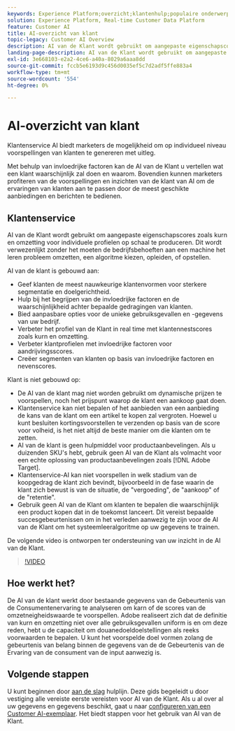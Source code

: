 ```yaml
---
keywords: Experience Platform;overzicht;klantenhulp;populaire onderwerpen;het overzicht van de klantenhulp
solution: Experience Platform, Real-time Customer Data Platform
feature: Customer AI
title: AI-overzicht van klant
topic-legacy: Customer AI Overview
description: AI van de Klant wordt gebruikt om aangepaste eigenschapscores zoals kurn en omzetting voor individuele profielen op schaal te produceren. Dit wordt verwezenlijkt zonder het moeten de bedrijfsbehoeften aan een machine het leren probleem omzetten, een algoritme kiezen, opleiden, of opstellen.
landing-page-description: AI van de Klant wordt gebruikt om aangepaste eigenschapscores zoals kurn en omzetting voor individuele profielen op schaal te produceren.
exl-id: 3e668103-e2a2-4ce6-a40a-8029a6aaa8dd
source-git-commit: fccb5e6193d9c456d0035ef5c7d2adf5ffe883a4
workflow-type: tm+mt
source-wordcount: '554'
ht-degree: 0%

---
```



# AI-overzicht van klant

Klantenservice AI biedt marketers de mogelijkheid om op individueel niveau voorspellingen van klanten te genereren met uitleg.

Met behulp van invloedrijke factoren kan de AI van de Klant u vertellen wat een klant waarschijnlijk zal doen en waarom. Bovendien kunnen marketers profiteren van de voorspellingen en inzichten van de klant van AI om de ervaringen van klanten aan te passen door de meest geschikte aanbiedingen en berichten te bedienen.

## Klantenservice

AI van de Klant wordt gebruikt om aangepaste eigenschapscores zoals kurn en omzetting voor individuele profielen op schaal te produceren. Dit wordt verwezenlijkt zonder het moeten de bedrijfsbehoeften aan een machine het leren probleem omzetten, een algoritme kiezen, opleiden, of opstellen.

AI van de klant is gebouwd aan:

- Geef klanten de meest nauwkeurige klantenvormen voor sterkere segmentatie en doelgerichtheid.
- Hulp bij het begrijpen van de invloedrijke factoren en de waarschijnlijkheid achter bepaalde gedragingen van klanten.
- Bied aanpasbare opties voor de unieke gebruiksgevallen en -gegevens van uw bedrijf.
- Verbeter het profiel van de Klant in real time met klantennestscores zoals kurn en omzetting.
- Verbeter klantprofielen met invloedrijke factoren voor aandrijvingsscores.
- Creëer segmenten van klanten op basis van invloedrijke factoren en nevenscores.

Klant is niet gebouwd op:

- De AI van de klant mag niet worden gebruikt om dynamische prijzen te voorspellen, noch het prijspunt waarop de klant een aankoop gaat doen.
- Klantenservice kan niet bepalen of het aanbieden van een aanbieding de kans van de klant om een artikel te kopen zal vergroten. Hoewel u kunt besluiten kortingsvoorstellen te verzenden op basis van de score voor volheid, is het niet altijd de beste manier om die klanten om te zetten.
- AI van de klant is geen hulpmiddel voor productaanbevelingen. Als u duizenden SKU&#39;s hebt, gebruik geen AI van de Klant als volmacht voor een echte oplossing van productaanbevelingen zoals [!DNL Adobe Target].
- Klantenservice-AI kan niet voorspellen in welk stadium van de koopgedrag de klant zich bevindt, bijvoorbeeld in de fase waarin de klant zich bewust is van de situatie, de &quot;vergoeding&quot;, de &quot;aankoop&quot; of de &quot;retentie&quot;.
- Gebruik geen AI van de Klant om klanten te bepalen die waarschijnlijk een product kopen dat in de toekomst lanceert. Dit vereist bepaalde succesgebeurtenissen om in het verleden aanwezig te zijn voor de AI van de Klant om het systeemleeralgoritme op uw gegevens te trainen.

De volgende video is ontworpen ter ondersteuning van uw inzicht in de AI van de Klant.

>[!VIDEO](https://video.tv.adobe.com/v/32664?learn=on&quality=12)

## Hoe werkt het?

De AI van de klant werkt door bestaande gegevens van de Gebeurtenis van de Consumentenervaring te analyseren om karn of de scores van de omzetneigheidswaarde te voorspellen. Adobe realiseert zich dat de definitie van kurn en omzetting niet over alle gebruiksgevallen uniform is en om deze reden, hebt u de capaciteit om douanedoeldoelstellingen als reeks voorwaarden te bepalen. U kunt het voorspelde doel vormen zolang de gebeurtenis van belang binnen de gegevens van de de Gebeurtenis van de Ervaring van de consument van de input aanwezig is.

## Volgende stappen

U kunt beginnen door [aan de slag](./getting-started.md) hulplijn. Deze gids begeleidt u door vestiging alle vereiste eerste vereisten voor AI van de Klant. Als u al over al uw gegevens en gegevens beschikt, gaat u naar  [configureren van een Customer AI-exemplaar](./user-guide/configure.md). Het biedt stappen voor het gebruik van AI van de Klant.
